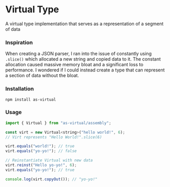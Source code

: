 # Virtual Type

A virtual type implementation that serves as a representation of a segment of data

### Inspiration

When creating a JSON parser, I ran into the issue of constantly using `.slice()` which allocated a new string and copied data to it. The constant allocation caused massive memory bloat and a significant loss to performance. I wondered if I could instead create a type that can represent a section of data without the bloat.

### Installation

```
npm install as-virtual
```

### Usage

```js
import { Virtual } from "as-virtual/assembly";

const virt = new Virtual<string>("hello world!", 6);
// Virt represents "Hello World!".slice(6)

virt.equals("world!"); // true
virt.equals("yo-yo!"); // false

// Reinstantiate Virtual with new data
virt.reinst("Hello yo-yo!", 6);
virt.equals("yo-yo!"); // true

console.log(virt.copyOut()); // "yo-yo!"
```